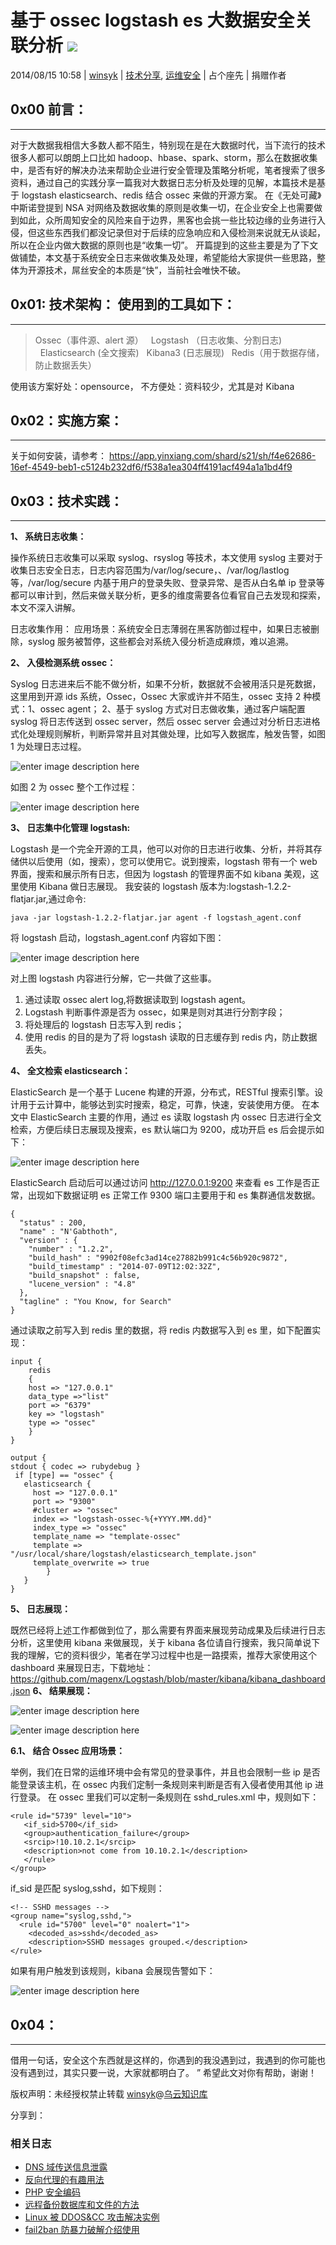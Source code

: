 # 基于 ossec logstash es 大数据安全关联分析 ![](img/img1_u143_png.jpg)

2014/08/15 10:58 | [winsyk](http://drops.wooyun.org/author/winsyk "由 winsyk 发布") | [技术分享](http://drops.wooyun.org/category/tips "查看 技术分享 中的全部文章"), [运维安全](http://drops.wooyun.org/category/%e8%bf%90%e7%bb%b4%e5%ae%89%e5%85%a8 "查看 运维安全 中的全部文章") | 占个座先 | 捐赠作者

## 0x00 前言：

* * *

对于大数据我相信大多数人都不陌生，特别现在是在大数据时代，当下流行的技术很多人都可以朗朗上口比如 hadoop、hbase、spark、storm，那么在数据收集中，是否有好的解决办法来帮助企业进行安全管理及策略分析呢，笔者搜索了很多资料，通过自己的实践分享一篇我对大数据日志分析及处理的见解，本篇技术是基于 logstash elasticsearch、redis 结合 ossec 来做的开源方案。 在《无处可藏》中斯诺登提到 NSA 对网络及数据收集的原则是收集一切，在企业安全上也需要做到如此，众所周知安全的风险来自于边界，黑客也会挑一些比较边缘的业务进行入侵，但这些东西我们都没记录但对于后续的应急响应和入侵检测来说就无从谈起，所以在企业内做大数据的原则也是“收集一切”。 开篇提到的这些主要是为了下文做铺垫，本文基于系统安全日志来做收集及处理，希望能给大家提供一些思路，整体为开源技术，屌丝安全的本质是“快”，当前社会唯快不破。

## 0x01: 技术架构： 使用到的工具如下：

* * *

> Ossec（事件源、alert 源）
>   Logstash （日志收集、分割日志)
>   Elasticsearch (全文搜索)
>   Kibana3 (日志展现)
>   Redis（用于数据存储，防止数据丢失）

使用该方案好处：opensource， 不方便处：资料较少，尤其是对 Kibana

## 0x02：实施方案：

* * *

关于如何安装，请参考： https://app.yinxiang.com/shard/s21/sh/f4e62686-16ef-4549-beb1-c5124b232df6/f538a1ea304ff4191acf494a1a1bd4f9

## 0x03：技术实践：

* * *

**1、 系统日志收集：**

操作系统日志收集可以采取 syslog、rsyslog 等技术，本文使用 syslog 主要对于收集日志安全日志，日志内容范围为/var/log/secure，、/var/log/lastlog 等，/var/log/secure 内基于用户的登录失败、登录异常、是否从白名单 ip 登录等都可以审计到，然后来做关联分析，更多的维度需要各位看官自己去发现和探索，本文不深入讲解。

日志收集作用： 应用场景：系统安全日志薄弱在黑客防御过程中，如果日志被删除，syslog 服务被暂停，这些都会对系统入侵分析造成麻烦，难以追溯。

**2、 入侵检测系统 ossec：**

Syslog 日志进来后不能不做分析，如果不分析，数据就不会被用活只是死数据，这里用到开源 ids 系统，Ossec，Ossec 大家或许并不陌生，ossec 支持 2 种模式：1、ossec agent； 2、基于 syslog 方式对日志做收集，通过客户端配置 syslog 将日志传送到 ossec server，然后 ossec server 会通过对分析日志进格式化处理规则解析，判断异常并且对其做处理，比如写入数据库，触发告警，如图 1 为处理日志过程。

![enter image description here](img/img1_u139_png.jpg)

如图 2 为 ossec 整个工作过程：

![enter image description here](img/img2_u134_png.jpg)

**3、 日志集中化管理 logstash:**

Logstash 是一个完全开源的工具，他可以对你的日志进行收集、分析，并将其存储供以后使用（如，搜索），您可以使用它。说到搜索，logstash 带有一个 web 界面，搜索和展示所有日志，但因为 logstash 的管理界面不如 kibana 美观，这里使用 Kibana 做日志展现。 我安装的 logstash 版本为:logstash-1.2.2-flatjar.jar,通过命令:

```
java -jar logstash-1.2.2-flatjar.jar agent -f logstash_agent.conf 
```

将 logstash 启动，logstash_agent.conf 内容如下图：

![enter image description here](img/img3_u120_png.jpg)

对上图 logstash 内容进行分解，它一共做了这些事。

1.  通过读取 ossec alert log,将数据读取到 logstash agent。
2.  Logstash 判断事件源是否为 ossec，如果是则对其进行分割字段；
3.  将处理后的 logstash 日志写入到 redis；
4.  使用 redis 的目的是为了将 logstash 读取的日志缓存到 redis 内，防止数据丢失。

**4、 全文检索 elasticsearch：**

ElasticSearch 是一个基于 Lucene 构建的开源，分布式，RESTful 搜索引擎。设计用于云计算中，能够达到实时搜索，稳定，可靠，快速，安装使用方便。 在本文中 ElasticSearch 主要的作用，通过 es 读取 logstash 内 ossec 日志进行全文检索，方便后续日志展现及搜索，es 默认端口为 9200，成功开启 es 后会提示如下：

![enter image description here](img/img4_u113_png.jpg)

ElasticSearch 启动后可以通过访问 http://127.0.0.1:9200 来查看 es 工作是否正常，出现如下数据证明 es 正常工作 9300 端口主要用于和 es 集群通信发数据。

```
{
  "status" : 200,
  "name" : "N'Gabthoth",
  "version" : {
    "number" : "1.2.2",
    "build_hash" : "9902f08efc3ad14ce27882b991c4c56b920c9872",
    "build_timestamp" : "2014-07-09T12:02:32Z",
    "build_snapshot" : false,
    "lucene_version" : "4.8"
  },
  "tagline" : "You Know, for Search"
} 
```

通过读取之前写入到 redis 里的数据，将 redis 内数据写入到 es 里，如下配置实现：

```
input {
    redis 
    {
    host => "127.0.0.1"
    data_type =>"list"
    port => "6379"
    key => "logstash"
    type => "ossec"
    }
}

output {
stdout { codec => rubydebug }
 if [type] == "ossec" {
   elasticsearch {
     host => "127.0.0.1"
     port => "9300"
     #cluster => "ossec"
     index => "logstash-ossec-%{+YYYY.MM.dd}"
     index_type => "ossec"
     template_name => "template-ossec"
     template => "/usr/local/share/logstash/elasticsearch_template.json"
     template_overwrite => true
        }
   }
} 
```

**5、 日志展现：**

既然已经将上述工作都做到位了，那么需要有界面来展现劳动成果及后续进行日志分析，这里使用 kibana 来做展现，关于 kibana 各位请自行搜索，我只简单说下我的理解，它的资料很少，笔者在学习过程中也是一路摸索，推荐大家使用这个 dashboard 来展现日志，下载地址：https://github.com/magenx/Logstash/blob/master/kibana/kibana_dashboard.json **6、 结果展现：**

![enter image description here](img/img5_u115_png.jpg)

![enter image description here](img/img6_u95_png.jpg)

**6.1、 结合 Ossec 应用场景：**

举例，我们在日常的运维环境中会有常见的登录事件，并且也会限制一些 ip 是否能登录该主机，在 ossec 内我们定制一条规则来判断是否有入侵者使用其他 ip 进行登录。 在 ossec 里我们可以定制一条规则在 sshd_rules.xml 中，规则如下：

```
<rule id="5739" level="10">
   <if_sid>5700</if_sid>
   <group>authentication_failure</group>
   <srcip>!10.10.2.1</srcip>
   <description>not come from 10.10.2.1</description>
   </rule>
</group> 
```

if_sid 是匹配 syslog,sshd，如下规则：

```
<!-- SSHD messages -->
<group name="syslog,sshd,">
  <rule id="5700" level="0" noalert="1">
    <decoded_as>sshd</decoded_as>
    <description>SSHD messages grouped.</description>
</rule> 
```

如果有用户触发到该规则，kibana 会展现告警如下：

![enter image description here](img/img7_u90_png.jpg)

## 0x04：

* * *

借用一句话，安全这个东西就是这样的，你遇到的我没遇到过，我遇到的你可能也没有遇到过，其实只要一说，大家就都明白了。 ” 希望此文对你有帮助，谢谢！

版权声明：未经授权禁止转载 [winsyk](http://drops.wooyun.org/author/winsyk "由 winsyk 发布")@[乌云知识库](http://drops.wooyun.org)

分享到：

### 相关日志

*   [DNS 域传送信息泄露](http://drops.wooyun.org/papers/64)
*   [反向代理的有趣用法](http://drops.wooyun.org/tips/509)
*   [PHP 安全编码](http://drops.wooyun.org/tips/135)
*   [远程备份数据库和文件的方法](http://drops.wooyun.org/tips/783)
*   [Linux 被 DDOS&CC 攻击解决实例](http://drops.wooyun.org/tips/2457)
*   [fail2ban 防暴力破解介绍使用](http://drops.wooyun.org/tips/3029)
